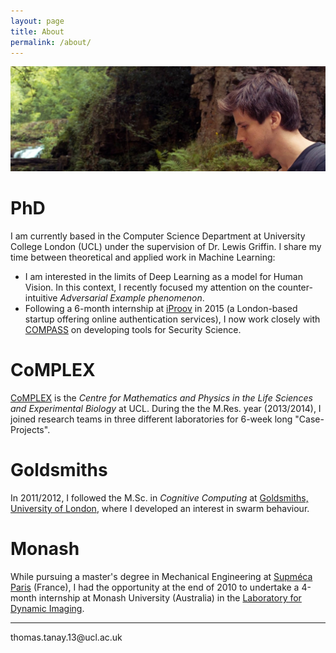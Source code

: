```yaml
---
layout: page
title: About
permalink: /about/
---
```


<img class="header-image" src="/img/profile1.jpg">

<h1>PhD</h1>

I am currently based in the Computer Science Department at University College London (UCL) under the supervision of Dr. Lewis Griffin. 
I share my time between theoretical and applied work in Machine Learning:
<ul>
 	<li>I am interested in the limits of Deep Learning as a model for Human Vision. 
	In this context, I recently focused my attention on the counter-intuitive <em>Adversarial Example phenomenon</em>.</li>
 	<li>Following a 6-month internship at <a href="https://www.iproov.com/">iProov</a> in 2015 (a London-based startup offering online authentication services), 
	I now work closely with <a href="http://compass.cs.ucl.ac.uk/">COMPASS</a> on developing tools for Security Science.</li>
</ul>

<h1>CoMPLEX</h1>
<a href="https://www.ucl.ac.uk/complex/">CoMPLEX</a> is the <em>Centre for Mathematics and Physics in the Life Sciences and Experimental Biology</em> at UCL. 
During the the M.Res. year (2013/2014), I joined research teams in three different laboratories for 6-week long "Case-Projects".

<h1>Goldsmiths</h1>
In 2011/2012, I followed the M.Sc. in <em>Cognitive Computing</em> at <a href="https://www.gold.ac.uk/">Goldsmiths, University of London</a>, where I developed an interest in swarm behaviour.

<h1>Monash</h1>
While pursuing a master's degree in Mechanical Engineering at <a href="https://www.supmeca.fr/">Supméca Paris</a> (France), I had the opportunity at the end of 2010 to undertake a 4-month internship at Monash 
University (Australia) in the <a href="http://ldi.monash.edu/">Laboratory for Dynamic Imaging</a>.

<hr/>

<span class="contacticon center">
	<a href="thomas.tanay.13@ucl.ac.uk"><i class="fa fa-envelope-square"></i></a>
	<a href="https://github.com/thomas-tanay" target="_blank"><i class="fa fa-github-square"></i></a>
	<!--<a href="https://www.linkedin.com" target="_blank"><i class="fa fa-linkedin-square"></i></a>
	<a href="http://tumblr.com" target="_blank"><i class="fa fa-tumblr-square"></i></a>
	<a href="https://twitter.com" target="_blank"><i class="fa fa-twitter-square"></i></a>-->
</span>

<div class="col three caption">
	thomas.tanay.13@ucl.ac.uk
</div>

